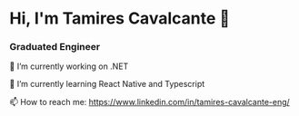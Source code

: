 # Hi, I'm Tamires Cavalcante 👋
### Graduated Engineer

🔭 I’m currently working on .NET

🌱 I’m currently learning React Native and Typescript


📫 How to reach me: https://www.linkedin.com/in/tamires-cavalcante-eng/


